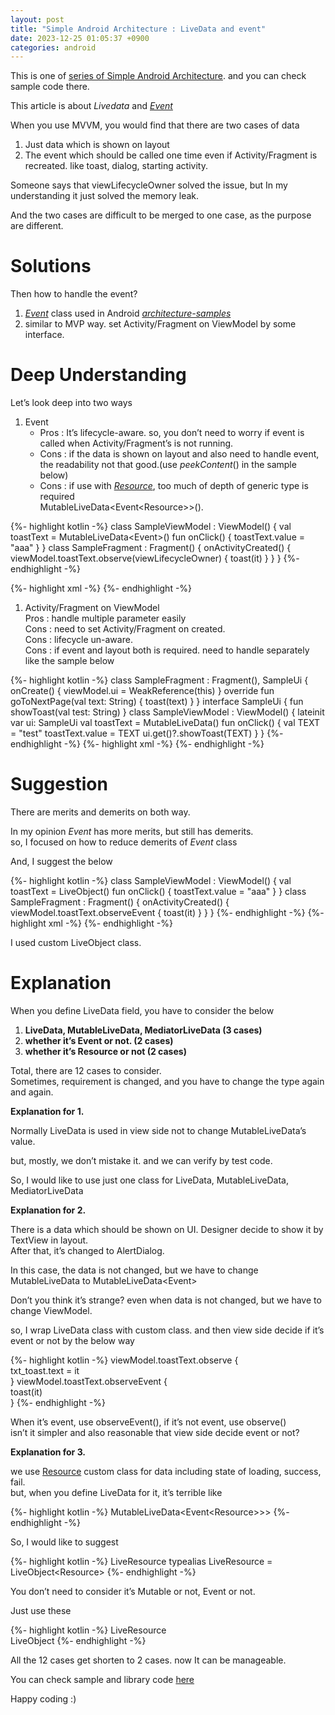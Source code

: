 ```yaml
---
layout: post
title: "Simple Android Architecture : LiveData and event"
date: 2023-12-25 01:05:37 +0900
categories: android
---
```

This is one of [series of Simple Android Architecture](https://github.com/dss99911/kotlin-simple-architecture/tree/android-architecture). and you can check sample code there.

This article is about _Livedata_ and [_Event_](https://github.com/android/architecture-samples/blob/master/app/src/main/java/com/example/android/architecture/blueprints/todoapp/Event.kt)

When you use MVVM, you would find that there are two cases of data

1. Just data which is shown on layout
2. The event which should be called one time even if Activity/Fragment is recreated. like toast, dialog, starting activity.

Someone says that viewLifecycleOwner solved the issue, but In my understanding it just solved the memory leak.

And the two cases are difficult to be merged to one case, as the purpose are different.

# Solutions

Then how to handle the event?

1. [_Event_](https://github.com/android/architecture-samples/blob/master/app/src/main/java/com/example/android/architecture/blueprints/todoapp/Event.kt) class used in Android [_architecture-samples_](https://github.com/android/architecture-samples)
2. similar to MVP way. set Activity/Fragment on ViewModel by some interface.

# Deep Understanding

Let’s look deep into two ways

1. Event  
    - Pros : It’s lifecycle-aware. so, you don’t need to worry if event is called when Activity/Fragment’s is not running.  
    - Cons : if the data is shown on layout and also need to handle event, the readability not that good.(use _peekContent_() in the sample below)  
    - Cons : if use with [_Resource_](https://developer.android.com/jetpack/docs/guide#addendum), too much of depth of generic type is required  
    MutableLiveData<Event<Resource<String>>>().

{%- highlight kotlin -%}
class SampleViewModel : ViewModel() {
    val toastText = MutableLiveData<Event<String>>()
    fun onClick() {
        toastText.value = "aaa"
    }
}
class SampleFragment : Fragment() {
    onActivityCreated() {
        viewModel.toastText.observe(viewLifecycleOwner) {
            toast(it)
        }
    }
}
{%- endhighlight -%}

{%- highlight xml -%}
<TextView   
    android:text="@{model.toastText.peekContent()}"  
/>
{%- endhighlight -%}


1. Activity/Fragment on ViewModel  
    Pros : handle multiple parameter easily  
    Cons : need to set Activity/Fragment on created.  
    Cons : lifecycle un-aware.  
    Cons : if event and layout both is required. need to handle separately like the sample below

{%- highlight kotlin -%}
class SampleFragment : Fragment(), SampleUi {
    onCreate() {
        viewModel.ui = WeakReference(this)
    }
    override fun goToNextPage(val text: String) {
        toast(text)
    }
}
interface SampleUi {
    fun showToast(val test: String)
}
class SampleViewModel : ViewModel() {
    lateinit var ui: SampleUi
    val toastText = MutableLiveData<String>()
    fun onClick() {
        val TEXT = "test"
        toastText.value = TEXT
        ui.get()?.showToast(TEXT)
    }
}
{%- endhighlight -%}
{%- highlight xml -%}
<TextView   
    android:text="@{model.toastText}"  
/>
{%- endhighlight -%}


# Suggestion

There are merits and demerits on both way.

In my opinion _Event_ has more merits, but still has demerits.  
so, I focused on how to reduce demerits of _Event_ class

And, I suggest the below

{%- highlight kotlin -%}
class SampleViewModel : ViewModel() {
    val toastText = LiveObject<String>()
    fun onClick() {
        toastText.value = "aaa"
    }
}
class SampleFragment : Fragment() {
    onActivityCreated() {
        viewModel.toastText.observeEvent {
            toast(it)
        }
    }
}
{%- endhighlight -%}
{%- highlight xml -%}
<TextView   
    android:text="@{model.toastText}"  
/>
{%- endhighlight -%}


I used custom LiveObject class.

# Explanation

When you define LiveData field, you have to consider the below

1. **LiveData, MutableLiveData, MediatorLiveData (3 cases)**
2. **whether it’s Event or not. (2 cases)**
3. **whether it’s Resource or not (2 cases)**

Total, there are 12 cases to consider.  
Sometimes, requirement is changed, and you have to change the type again and again.

**Explanation for 1.**

Normally LiveData is used in view side not to change MutableLiveData’s value.

but, mostly, we don’t mistake it. and we can verify by test code.

So, I would like to use just one class for LiveData, MutableLiveData, MediatorLiveData

**Explanation for 2.**

There is a data which should be shown on UI. Designer decide to show it by TextView in layout.  
After that, it’s changed to AlertDialog.

In this case, the data is not changed, but we have to change MutableLiveData<String> to MutableLiveData<Event<String>>

Don’t you think it’s strange? even when data is not changed, but we have to change ViewModel.

so, I wrap LiveData class with custom class. and then view side decide if it’s event or not by the below way

{%- highlight kotlin -%}
viewModel.toastText.observe {  
    txt_toast.text = it  
}
viewModel.toastText.observeEvent {  
    toast(it)     
}
{%- endhighlight -%}


When it’s event, use observeEvent(), if it’s not event, use observe()  
isn’t it simpler and also reasonable that view side decide event or not?

**Explanation for 3.**

we use [Resource](https://github.com/android/architecture-components-samples/blob/master/GithubBrowserSample/app/src/main/java/com/android/example/github/vo/Resource.kt) custom class for data including state of loading, success, fail.  
but, when you define LiveData for it, it’s terrible like

{%- highlight kotlin -%}
MutableLiveData<Event<Resource<String>>>>
{%- endhighlight -%}


So, I would like to suggest

{%- highlight kotlin -%}
LiveResource<String>
typealias LiveResource<T> = LiveObject<Resource<T>>
{%- endhighlight -%}

You don’t need to consider it’s Mutable or not, Event or not.

Just use these

{%- highlight kotlin -%}
LiveResource<String>  
LiveObject<String>
{%- endhighlight -%}


All the 12 cases get shorten to 2 cases. now It can be manageable.

You can check sample and library code [here](https://github.com/dss99911/kotlin-simple-architecture/tree/android-architecture)

Happy coding :)